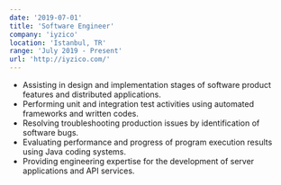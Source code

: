 ```yaml
---
date: '2019-07-01'
title: 'Software Engineer'
company: 'iyzico'
location: 'Istanbul, TR'
range: 'July 2019 - Present'
url: 'http://iyzico.com/'
---
```


- Assisting in design and implementation stages of software product features and distributed applications.
- Performing unit and integration test activities using automated frameworks and written codes.
- Resolving troubleshooting production issues by identification of software bugs.
- Evaluating performance and progress of program execution results using Java coding systems.
- Providing engineering expertise for the development of server applications and API services.
